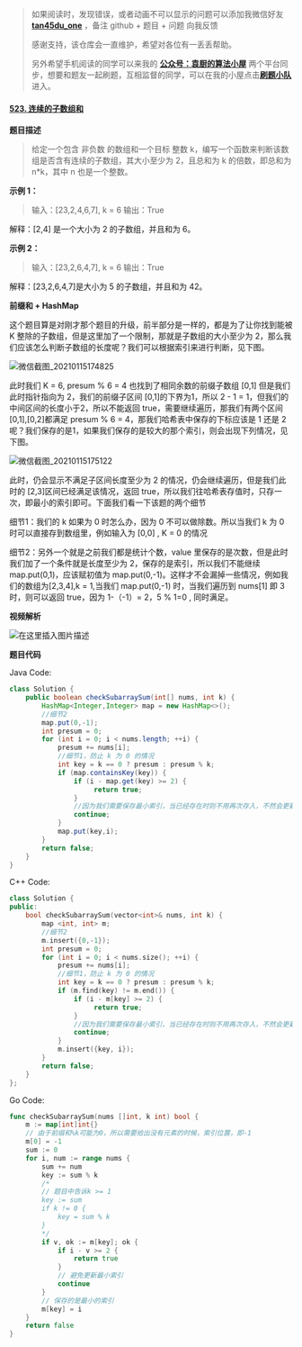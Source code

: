 > 如果阅读时，发现错误，或者动画不可以显示的问题可以添加我微信好友  **[tan45du_one](https://raw.githubusercontent.com/tan45du/tan45du.github.io/master/个人微信.15egrcgqd94w.jpg)** ，备注  github  + 题目 + 问题  向我反馈
>
> 感谢支持，该仓库会一直维护，希望对各位有一丢丢帮助。
>
> 另外希望手机阅读的同学可以来我的 <u>[**公众号：袁厨的算法小屋**](https://raw.githubusercontent.com/tan45du/test/master/微信图片_20210320152235.2pthdebvh1c0.png)</u> 两个平台同步，想要和题友一起刷题，互相监督的同学，可以在我的小屋点击<u>[**刷题小队**](https://raw.githubusercontent.com/tan45du/test/master/微信图片_20210320152235.2pthdebvh1c0.png)</u>进入。 

#### [523. 连续的子数组和](https://leetcode-cn.com/problems/continuous-subarray-sum/)

**题目描述**

> 给定一个包含 非负数 的数组和一个目标 整数 k，编写一个函数来判断该数组是否含有连续的子数组，其大小至少为 2，且总和为 k 的倍数，即总和为 n*k，其中 n 也是一个整数。 

**示例 1：**

> 输入：[23,2,4,6,7], k = 6
> 输出：True

解释：[2,4] 是一个大小为 2 的子数组，并且和为 6。

**示例 2：**

> 输入：[23,2,6,4,7], k = 6
> 输出：True

解释：[23,2,6,4,7]是大小为 5 的子数组，并且和为 42。

**前缀和 + HashMap**

这个题目算是对刚才那个题目的升级，前半部分是一样的，都是为了让你找到能被 K 整除的子数组，但是这里加了一个限制，那就是子数组的大小至少为 2，那么我们应该怎么判断子数组的长度呢？我们可以根据索引来进行判断，见下图。

![微信截图_20210115174825](https://img-blog.csdnimg.cn/img_convert/953d09fbfffab9298152e143a39c85c0.png)

此时我们 K = 6, presum % 6 = 4  也找到了相同余数的前缀子数组 [0,1] 但是我们此时指针指向为 2，我们的前缀子区间 [0,1]的下界为1，所以 2 - 1 = 1，但我们的中间区间的长度小于2，所以不能返回 true，需要继续遍历，那我们有两个区间[0,1],[0,2]都满足 presum % 6 = 4，那我们哈希表中保存的下标应该是 1 还是 2 呢？我们保存的是1，如果我们保存的是较大的那个索引，则会出现下列情况，见下图。

![微信截图_20210115175122](https://img-blog.csdnimg.cn/img_convert/7bbd04ac578074d5fbccae7ab384f061.png) 

此时，仍会显示不满足子区间长度至少为 2 的情况，仍会继续遍历，但是我们此时的 [2,3]区间已经满足该情况，返回 true，所以我们往哈希表存值时，只存一次，即最小的索引即可。下面我们看一下该题的两个细节

细节1：我们的 k 如果为 0 时怎么办，因为 0 不可以做除数。所以当我们 k 为 0 时可以直接存到数组里，例如输入为  [0,0] , K = 0 的情况

细节2：另外一个就是之前我们都是统计个数，value 里保存的是次数，但是此时我们加了一个条件就是长度至少为 2，保存的是索引，所以我们不能继续 map.put(0,1)，应该赋初值为 map.put(0,-1)。这样才不会漏掉一些情况，例如我们的数组为[2,3,4],k = 1,当我们 map.put(0,-1) 时，当我们遍历到 nums[1] 即 3 时，则可以返回 true，因为 1-（-1）= 2，5 % 1=0 , 同时满足。

**视频解析**

![在这里插入图片描述](https://img-blog.csdnimg.cn/20210318094237943.gif#pic_center)

**题目代码**

Java Code:

```java
class Solution {
    public boolean checkSubarraySum(int[] nums, int k) {
        HashMap<Integer,Integer> map = new HashMap<>();
        //细节2
        map.put(0,-1);
        int presum = 0;
        for (int i = 0; i < nums.length; ++i) {
            presum += nums[i];
            //细节1，防止 k 为 0 的情况
            int key = k == 0 ? presum : presum % k;
            if (map.containsKey(key)) {
                if (i - map.get(key) >= 2) {
                     return true;
                }
                //因为我们需要保存最小索引，当已经存在时则不用再次存入，不然会更新索引值
                continue;           
            } 
            map.put(key,i);                  
        }
        return false;
    }
}
```

C++ Code:

```cpp
class Solution {
public:
    bool checkSubarraySum(vector<int>& nums, int k) {
        map <int, int> m;
        //细节2
        m.insert({0,-1});
        int presum = 0;
        for (int i = 0; i < nums.size(); ++i) {
            presum += nums[i];
            //细节1，防止 k 为 0 的情况
            int key = k == 0 ? presum : presum % k;
            if (m.find(key) != m.end()) {
                if (i - m[key] >= 2) {
                     return true;
                }
                //因为我们需要保存最小索引，当已经存在时则不用再次存入，不然会更新索引值
                continue;           
            } 
            m.insert({key, i});                  
        }
        return false;
    }
};
```

Go Code:

```go
func checkSubarraySum(nums []int, k int) bool {
    m := map[int]int{}
    // 由于前缀和%k可能为0，所以需要给出没有元素的时候，索引位置，即-1
    m[0] = -1
    sum := 0
    for i, num := range nums {
        sum += num
        key := sum % k
        /*
        // 题目中告诉k >= 1
        key := sum
        if k != 0 {
            key = sum % k
        }
        */
        if v, ok := m[key]; ok {
            if i - v >= 2 {
                return true
            }
            // 避免更新最小索引
            continue
        }
        // 保存的是最小的索引
        m[key] = i
    }
    return false
}
```

